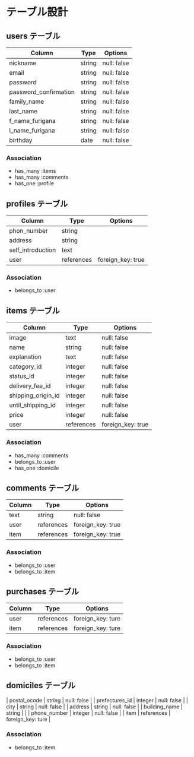 # テーブル設計

## users テーブル

| Column                | Type    | Options     |
| --------------------- | ------- | ----------- |
| nickname              | string  | null: false |
| email                 | string  | null: false |
| password              | string  | null: false |
| password_confirmation | string  | null: false |
| family_name           | string  | null: false |
| last_name             | string  | null: false |
| f_name_furigana       | string  | null: false |
| l_name_furigana       | string  | null: false |
| birthday              | date    | null: false |


### Association

- has_many :items
- has_many :comments
- has_one :profile

## profiles テーブル

| Column            | Type       | Options           |
| ----------------- | ---------- | ----------------- |
| phon_number       | string     |                   |
| address           | string     |                   |
| self_introduction | text       |                   |
| user              | references | foreign_key: true |

### Association

- belongs_to :user

## items テーブル

| Column             | Type       | Options           |
| ------------------ | ---------- | ----------------- |
| image              | text       | null: false       |
| name               | string     | null: false       |
| explanation        | text       | null: false       |
| category_id        | integer    | null: false       |
| status_id          | integer    | null: false       |
| delivery_fee_id    | integer    | null: false       |
| shipping_origin_id | integer    | null: false       |
| until_shipping_id  | integer    | null: false       | 
| price              | integer    | null: false       |
| user               | references | foreign_key: true |

### Association

- has_many :comments
- belongs_to :user
- has_one :domicile

## comments テーブル

| Column | Type       | Options           |
| ------ | ---------- | ----------------- |
| text   | string     | null: false       |
| user   | references | foreign_key: true |
| item   | references | foreign_key: true |

### Association

- belongs_to :user
- belongs_to :item

## purchases テーブル

| Column           | Type       | Options           |
| ---------------- | ---------- | ----------------- |
| user             | references | foreign_key: ture |
| item             | references | foreign_key: ture |

### Association

- belongs_to :user
- belongs_to :item

## domiciles テーブル

| postal_ocode     | string     | null: false       |
| prefectures_id   | integer    | null: false       |
| city             | string     | null: false       |
| address          | string     | null: false       |
| building_name    | string     |                   |
| phone_number     | integer    | null: false       |
| item             | references | foreign_key: ture |

### Association

- belongs_to :item
